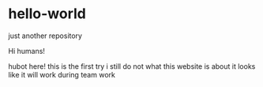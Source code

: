 # hello-world
just another repository

Hi humans!

hubot here!
this is the first try
i still do not what this website is about
it looks like it will work during team work


